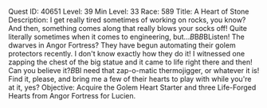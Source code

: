 Quest ID: 40651
Level: 39
Min Level: 33
Race: 589
Title: A Heart of Stone
Description: I get really tired sometimes of working on rocks, you know? And then, something comes along that really blows your socks off! Quite literally sometimes when it comes to engineering, but...$B$B<He coughs awkwardly and wipes the sweat from his brow.>$B$BListen! The dwarves in Angor Fortress? They have begun automating their golem protectors recently. I don't know exactly how they do it! I witnessed one zapping the chest of the big statue and it came to life right there and then! Can you believe it?$B$BI need that zap-o-matic thermojigger, or whatever it is! Find it, please, and bring me a few of their hearts to play with while you're at it, yes?
Objective: Acquire the Golem Heart Starter and three Life-Forged Hearts from Angor Fortress for Lucien.
